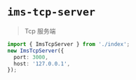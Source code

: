# `ims-tcp-server`

> Tcp 服务端

```ts
import { ImsTcpServer } from './index';
new ImsTcpServer({
  port: 3000,
  host: '127.0.0.1',
});
```
